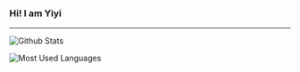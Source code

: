 ### Hi! I am Yiyi
---

![Github Stats](https://github-readme-stats.vercel.app/api?username=rainerino&show_icons=true&count_private=true&theme=vue-dark)

![Most Used Languages](https://github-readme-stats.vercel.app/api/top-langs/?username=rainerino&layout=compact&langs_count=10&hide=qml,qmake&theme=vue-dark)
